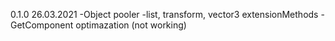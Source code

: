 0.1.0 26.03.2021
-Object pooler
-list, transform, vector3 extensionMethods
-GetComponent optimazation (not working)